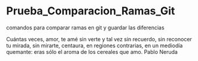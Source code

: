 # Prueba_Comparacion_Ramas_Git
comandos para comparar ramas en git y guardar las diferencias 


Cuántas veces, amor, te amé sin verte y tal vez sin recuerdo, sin reconocer tu mirada, sin mirarte, centaura, en regiones contrarias, en un mediodía quemante: eras sólo el aroma de los cereales que amo. Pablo Neruda
